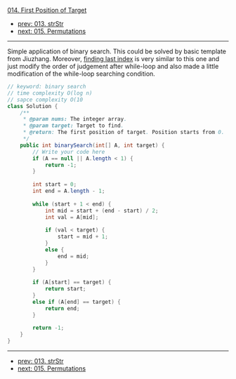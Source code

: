 [014. First Position of Target](http://www.lintcode.com/problem/first-position-of-target)

- [prev: 013. strStr](013-strstr.md)
- [next: 015. Permutations](015-permutations.md)

---

Simple application of binary search.  This could be solved by basic template from Jiuzhang. Moreover, [finding last index](http://www.lintcode.com/en/problem/last-position-of-target/) is very similar to this one and just modify the order of judgement after while-loop and also made a little modification of the while-loop searching condition.

```java
// keyword: binary search
// time complexity O(log n)
// sapce complexity O(10
class Solution {
    /**
     * @param nums: The integer array.
     * @param target: Target to find.
     * @return: The first position of target. Position starts from 0.
     */
    public int binarySearch(int[] A, int target) {
        // Write your code here
        if (A == null || A.length < 1) {
            return -1;
        }
        
        int start = 0;
        int end = A.length - 1;
        
        while (start + 1 < end) {
            int mid = start + (end - start) / 2;
            int val = A[mid];
            
            if (val < target) {
                start = mid + 1;
            }
            else {
                end = mid;
            }
        }
        
        if (A[start] == target) {
            return start;
        }
        else if (A[end] == target) {
            return end;
        }
        
        return -1;
    }
}
```

---

- [prev: 013. strStr](013-strstr.md)
- [next: 015. Permutations](015-permutations.md)
